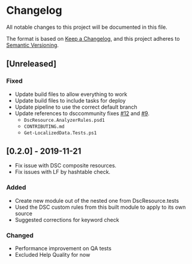 # Changelog

All notable changes to this project will be documented in this file.

The format is based on [Keep a Changelog](https://keepachangelog.com/en/1.0.0/),
and this project adheres to [Semantic Versioning](https://semver.org/spec/v2.0.0.html).

## [Unreleased]

### Fixed

- Update build files to allow everything to work
- Update build files to include tasks for deploy
- Update pipeline to use the correct default branch
- Update references to dsccommunity fixes [#12](https://github.com/dsccommunity/DscResource.AnalyzerRules/issues/12)
and [#9](https://github.com/dsccommunity/DscResource.AnalyzerRules/issues/9).
  - `DscResource.AnalyzerRules.psd1`
  - `CONTRIBUTING.md`
  - `Get-LocalizedData.Tests.ps1`

## [0.2.0] - 2019-11-21

- Fix issue with DSC composite resources.
- Fix issues with LF by hashtable check.

### Added

- Create new module out of the nested one from DscResource.tests
- Used the DSC custom rules from this built module to apply to its own source
- Suggested corrections for keyword check

### Changed

- Performance improvement on QA tests
- Excluded Help Quality for now
